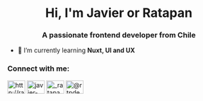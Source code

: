 <h1 align="center">Hi, I'm Javier or Ratapan</h1>
<h3 align="center">A passionate frontend developer from Chile</h3>

- 🌱 I’m currently learning **Nuxt, UI and UX**

<h3 align="left">Connect with me:</h3>
<p align="left">
<a href="https://dev.to/http://ratapan.com/" target="blank"><img align="center" src="https://raw.githubusercontent.com/rahuldkjain/github-profile-readme-generator/master/src/images/icons/Social/devto.svg" alt="http://ratapan.com/" height="30" width="40" /></a>
<a href="https://linkedin.com/in/javier-sabando" target="blank"><img align="center" src="https://raw.githubusercontent.com/rahuldkjain/github-profile-readme-generator/master/src/images/icons/Social/linked-in-alt.svg" alt="javier-sabando" height="30" width="40" /></a>
<a href="https://instagram.com/_ratapan_" target="blank"><img align="center" src="https://raw.githubusercontent.com/rahuldkjain/github-profile-readme-generator/master/src/images/icons/Social/instagram.svg" alt="_ratapan_" height="30" width="40" /></a>
<a href="https://www.youtube.com/c/@rtpdev" target="blank"><img align="center" src="https://raw.githubusercontent.com/rahuldkjain/github-profile-readme-generator/master/src/images/icons/Social/youtube.svg" alt="@rtpdev" height="30" width="40" /></a>
</p>

<!--
**Ratapan/Ratapan** is a ✨ _special_ ✨ repository because its `README.md` (this file) appears on your GitHub profile.

Here are some ideas to get you started:README.md

- 🔭 I’m currently working on ...
- 🌱 I’m currently learning ...
- 👯 I’m looking to collaborate on ...README.md
- 🤔 I’m looking for help with ...
- 💬 Ask me about ...
- 📫 How to reach me: ...
- 😄 Pronouns: ...
- ⚡ Fun fact: ...
-->
